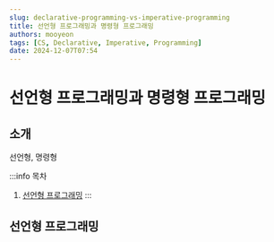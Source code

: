 ```yaml
---
slug: declarative-programming-vs-imperative-programming
title: 선언형 프로그래밍과 명령형 프로그래밍
authors: mooyeon
tags: [CS, Declarative, Imperative, Programming]
date: 2024-12-07T07:54
---
```


# 선언형 프로그래밍과 명령형 프로그래밍

## 소개

선언형, 명령형

:::info 목차

1. [선언형 프로그래밍](#선언형-프로그래밍)
   :::

<!--truncate-->

## 선언형 프로그래밍
